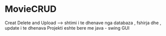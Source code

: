# MovieCRUD
Creat Delete and Upload --> shtimi i te dhenave nga databaza , fshirja dhe , update i te dhenava
Projekti eshte bere me java - swing GUI
